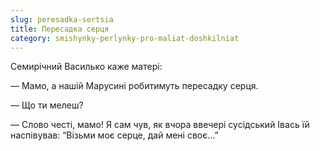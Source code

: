 ```yaml
---
slug: peresadka-sertsia
title: Пересадка серця
category: smishynky-perlynky-pro-maliat-doshkilniat
---
```

Семирічний Василько каже матері:

— Мамо, а нашій Марусині робитимуть пересадку серця.

— Що ти мелеш?

— Слово честі, мамо! Я сам чув, як вчора ввечері сусідський Івась їй наспівував: “Візьми моє серце, дай мені своє…”
